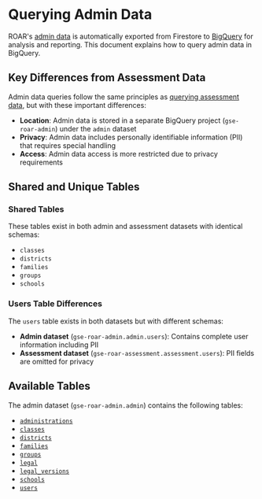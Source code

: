 # Querying Admin Data

ROAR's [admin data][link_admin_firestore_doc] is automatically exported from Firestore to [BigQuery][link_bigquery] for analysis and reporting. This document explains how to query admin data in BigQuery.

## Key Differences from Assessment Data

Admin data queries follow the same principles as [querying assessment data][link_querying_assessment_data], but with these important differences:

- **Location**: Admin data is stored in a separate BigQuery project (`gse-roar-admin`) under the `admin` dataset
- **Privacy**: Admin data includes personally identifiable information (PII) that requires special handling
- **Access**: Admin data access is more restricted due to privacy requirements

## Shared and Unique Tables

### Shared Tables

These tables exist in both admin and assessment datasets with identical schemas:

- `classes`
- `districts`
- `families`
- `groups`
- `schools`

### Users Table Differences

The `users` table exists in both datasets but with different schemas:

- **Admin dataset** (`gse-roar-admin.admin.users`): Contains complete user information including PII
- **Assessment dataset** (`gse-roar-assessment.assessment.users`): PII fields are omitted for privacy

## Available Tables

The admin dataset (`gse-roar-admin.admin`) contains the following tables:

- [`administrations`][link_schema_administrations]
- [`classes`][link_schema_classes]
- [`districts`][link_schema_districts]
- [`families`][link_schema_families]
- [`groups`][link_schema_groups]
- [`legal`][link_schema_legal]
- [`legal_versions`][link_schema_legal_versions]
- [`schools`][link_schema_schools]
- [`users`][link_schema_users]

[link_querying_assessment_data]: ./README.md
[link_admin_firestore_doc]: ../databases/admin.md
[link_bigquery]: https://cloud.google.com/bigquery?hl=en
[link_schema_administrations]: ./administrations.md
[link_schema_classes]: ./classes.md
[link_schema_districts]: ./districts.md
[link_schema_families]: ./families.md
[link_schema_groups]: ./groups.md
[link_schema_legal]: ./legal.md
[link_schema_legal_versions]: ./legal-versions.md
[link_schema_schools]: ./schools.md
[link_schema_users]: ./users.md
